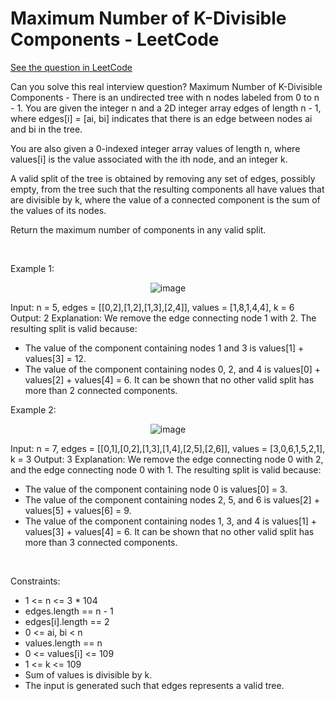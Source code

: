 # Maximum Number of K-Divisible Components - LeetCode
[See the question in LeetCode](https://leetcode.com/problems/maximum-number-of-k-divisible-components/?envType=daily-question&envId=2024-12-21)

Can you solve this real interview question? Maximum Number of K-Divisible Components - There is an undirected tree with n nodes labeled from 0 to n - 1. You are given the integer n and a 2D integer array edges of length n - 1, where edges[i] = [ai, bi] indicates that there is an edge between nodes ai and bi in the tree.

You are also given a 0-indexed integer array values of length n, where values[i] is the value associated with the ith node, and an integer k.

A valid split of the tree is obtained by removing any set of edges, possibly empty, from the tree such that the resulting components all have values that are divisible by k, where the value of a connected component is the sum of the values of its nodes.

Return the maximum number of components in any valid split.

 

Example 1:


<p align="center">
  <img src="https://assets.leetcode.com/uploads/2023/08/07/example12-cropped2svg.jpg" alt="image" >
</p>



Input: n = 5, edges = [[0,2],[1,2],[1,3],[2,4]], values = [1,8,1,4,4], k = 6
Output: 2
Explanation: We remove the edge connecting node 1 with 2. The resulting split is valid because:
- The value of the component containing nodes 1 and 3 is values[1] + values[3] = 12.
- The value of the component containing nodes 0, 2, and 4 is values[0] + values[2] + values[4] = 6.
It can be shown that no other valid split has more than 2 connected components.

Example 2:


<p align="center">
  <img src="https://assets.leetcode.com/uploads/2023/08/07/example21svg-1.jpg" alt="image" >
</p>



Input: n = 7, edges = [[0,1],[0,2],[1,3],[1,4],[2,5],[2,6]], values = [3,0,6,1,5,2,1], k = 3
Output: 3
Explanation: We remove the edge connecting node 0 with 2, and the edge connecting node 0 with 1. The resulting split is valid because:
- The value of the component containing node 0 is values[0] = 3.
- The value of the component containing nodes 2, 5, and 6 is values[2] + values[5] + values[6] = 9.
- The value of the component containing nodes 1, 3, and 4 is values[1] + values[3] + values[4] = 6.
It can be shown that no other valid split has more than 3 connected components.


 

Constraints:

 * 1 <= n <= 3 * 104
 * edges.length == n - 1
 * edges[i].length == 2
 * 0 <= ai, bi < n
 * values.length == n
 * 0 <= values[i] <= 109
 * 1 <= k <= 109
 * Sum of values is divisible by k.
 * The input is generated such that edges represents a valid tree.
